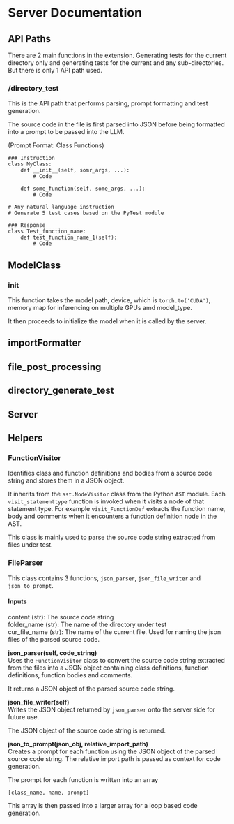 # Server Documentation

## API Paths

There are 2 main functions in the extension. Generating tests for the current directory only and generating tests for the current and any sub-directories. But there is only 1 API path used.

### /directory_test

This is the API path that performs parsing, prompt formatting and test generation.

The source code in the file is first parsed into JSON before being formatted into a prompt to be passed into the LLM.

(Prompt Format: Class Functions)

```
### Instruction
class MyClass:
    def __init__(self, somr_args, ...):
        # Code

    def some_function(self, some_args, ...):
        # Code

# Any natural language instruction
# Generate 5 test cases based on the PyTest module

### Response
class Test_function_name:
    def test_function_name_1(self):
        # Code
```

## ModelClass

### ****init****

This function takes the model path, device, which is `torch.to('CUDA')`, memory map for inferencing on multiple GPUs amd model_type.

It then proceeds to initialize the model when it is called by the server.

## importFormatter

## file_post_processing

## directory_generate_test

## Server

## Helpers

### FunctionVisitor

Identifies class and function definitions and bodies from a source code string and stores them in a JSON object.

It inherits from the `ast.NodeVisitor` class from the Python `AST` module. Each `visit_statementtype` function is invoked when it visits a node of that statement type. For example `visit_FunctionDef` extracts the function name, body and comments when it encounters a function definition node in the AST.

This class is mainly used to parse the source code string extracted from files under test.

### FileParser

This class contains 3 functions, `json_parser`, `json_file_writer` and `json_to_prompt`.

#### Inputs

content (str): The source code string \
folder_name (str): The name of the directory under test \
cur_file_name (str): The name of the current file. Used for naming the json files of the parsed source code.

**json_parser(self, code_string)** \
Uses the `FunctionVisitor` class to convert the source code string extracted from the files into a JSON object containing class definitions, function definitions, function bodies and comments.

It returns a JSON object of the parsed source code string.

**json_file_writer(self)** \
Writes the JSON object returned by `json_parser` onto the server side for future use.

The JSON object of the source code string is returned.

**json_to_prompt(json_obj, relative_import_path)** \
Creates a prompt for each function using the JSON object of the parsed source code string. The relative import path is passed as context for code generation.

The prompt for each function is written into an array

```
[class_name, name, prompt]
```

This array is then passed into a larger array for a loop based code generation.
